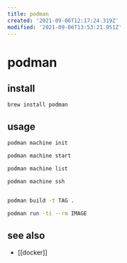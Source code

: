 ```yaml
---
title: podman
created: '2021-09-06T12:17:24.319Z'
modified: '2021-09-06T13:53:21.951Z'
---
```


# podman

## install

`brew install podman`

## usage

```sh
podman machine init

podman machine start

podman machine list

podman machine ssh


podman build -t TAG .

podman run -ti --rm IMAGE
```

## see also

- [[docker]]
